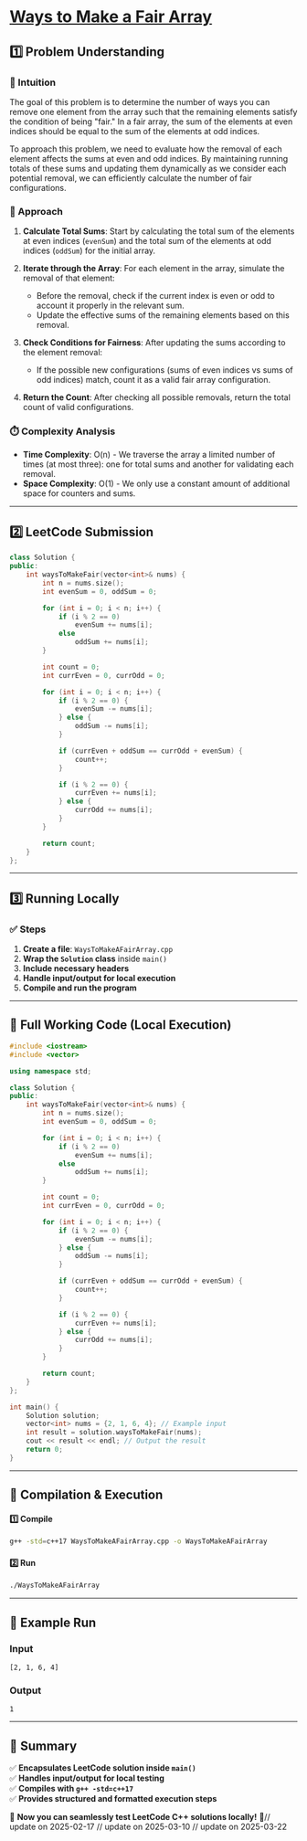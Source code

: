 # **[Ways to Make a Fair Array](https://leetcode.com/problems/ways-to-make-a-fair-array/description/)**  

## **1️⃣ Problem Understanding**  
### **📌 Intuition**  
The goal of this problem is to determine the number of ways you can remove one element from the array such that the remaining elements satisfy the condition of being "fair." In a fair array, the sum of the elements at even indices should be equal to the sum of the elements at odd indices. 

To approach this problem, we need to evaluate how the removal of each element affects the sums at even and odd indices. By maintaining running totals of these sums and updating them dynamically as we consider each potential removal, we can efficiently calculate the number of fair configurations.

### **🚀 Approach**  
1. **Calculate Total Sums**: Start by calculating the total sum of the elements at even indices (`evenSum`) and the total sum of the elements at odd indices (`oddSum`) for the initial array.
  
2. **Iterate through the Array**: For each element in the array, simulate the removal of that element:
   - Before the removal, check if the current index is even or odd to account it properly in the relevant sum.
   - Update the effective sums of the remaining elements based on this removal.
  
3. **Check Conditions for Fairness**: After updating the sums according to the element removal:
   - If the possible new configurations (sums of even indices vs sums of odd indices) match, count it as a valid fair array configuration.
  
4. **Return the Count**: After checking all possible removals, return the total count of valid configurations. 

### **⏱️ Complexity Analysis**  
- **Time Complexity**: O(n) - We traverse the array a limited number of times (at most three): one for total sums and another for validating each removal.  
- **Space Complexity**: O(1) - We only use a constant amount of additional space for counters and sums.  

---  

## **2️⃣ LeetCode Submission**  
```cpp
class Solution {
public:
    int waysToMakeFair(vector<int>& nums) {
        int n = nums.size();
        int evenSum = 0, oddSum = 0;

        for (int i = 0; i < n; i++) {
            if (i % 2 == 0) 
                evenSum += nums[i];
            else 
                oddSum += nums[i];
        }

        int count = 0;
        int currEven = 0, currOdd = 0;

        for (int i = 0; i < n; i++) {
            if (i % 2 == 0) {
                evenSum -= nums[i];
            } else {
                oddSum -= nums[i];
            }

            if (currEven + oddSum == currOdd + evenSum) {
                count++;
            }

            if (i % 2 == 0) {
                currEven += nums[i];
            } else {
                currOdd += nums[i];
            }
        }

        return count;
    }
};  
```  

---  

## **3️⃣ Running Locally**  
### **✅ Steps**  
1. **Create a file**: `WaysToMakeAFairArray.cpp`  
2. **Wrap the `Solution` class** inside `main()`  
3. **Include necessary headers**  
4. **Handle input/output for local execution**  
5. **Compile and run the program**  

---  

## **📝 Full Working Code (Local Execution)**  
```cpp
#include <iostream>
#include <vector>

using namespace std;

class Solution {
public:
    int waysToMakeFair(vector<int>& nums) {
        int n = nums.size();
        int evenSum = 0, oddSum = 0;

        for (int i = 0; i < n; i++) {
            if (i % 2 == 0) 
                evenSum += nums[i];
            else 
                oddSum += nums[i];
        }

        int count = 0;
        int currEven = 0, currOdd = 0;

        for (int i = 0; i < n; i++) {
            if (i % 2 == 0) {
                evenSum -= nums[i];
            } else {
                oddSum -= nums[i];
            }

            if (currEven + oddSum == currOdd + evenSum) {
                count++;
            }

            if (i % 2 == 0) {
                currEven += nums[i];
            } else {
                currOdd += nums[i];
            }
        }

        return count;
    }
};

int main() {
    Solution solution;
    vector<int> nums = {2, 1, 6, 4}; // Example input
    int result = solution.waysToMakeFair(nums);
    cout << result << endl; // Output the result
    return 0;
}
```  

---  

## **🔧 Compilation & Execution**  
#### **1️⃣ Compile**  
```bash
g++ -std=c++17 WaysToMakeAFairArray.cpp -o WaysToMakeAFairArray
```  

#### **2️⃣ Run**  
```bash
./WaysToMakeAFairArray
```  

---  

## **🎯 Example Run**  
### **Input**  
```
[2, 1, 6, 4]
```  
### **Output**  
```
1
```  

---  

## **📌 Summary**  
✅ **Encapsulates LeetCode solution inside `main()`**  
✅ **Handles input/output for local testing**  
✅ **Compiles with `g++ -std=c++17`**  
✅ **Provides structured and formatted execution steps**  

🚀 **Now you can seamlessly test LeetCode C++ solutions locally!** 🚀// update on 2025-02-17
// update on 2025-03-10
// update on 2025-03-22
